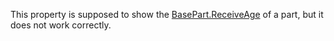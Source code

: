 This property is supposed to show the [BasePart.ReceiveAge](https://developer.roblox.com/en-us/api-reference/property/BasePart/ReceiveAge) of a part, but it does not work correctly.